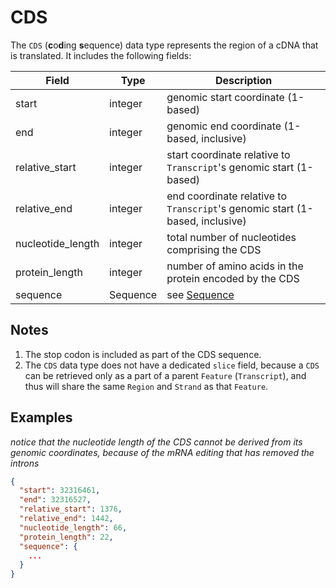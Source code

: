 # CDS
The `CDS` (**c**o**d**ing **s**equence) data type represents the region of a cDNA that is translated. It includes the following fields:

| Field            | Type    | Description |
|------------------|---------|-------------|
| start            | integer | genomic start coordinate (1-based)
| end              | integer | genomic end coordinate (1-based, inclusive)
| relative_start   | integer | start coordinate relative to `Transcript`'s genomic start (1-based)
| relative_end     | integer | end coordinate relative to `Transcript`'s genomic start (1-based, inclusive)
| nucleotide_length| integer | total number of nucleotides comprising the CDS
| protein_length   | integer | number of amino acids in the protein encoded by the CDS
| sequence         | Sequence| see [Sequence](./sequence.md)


## Notes
1. The stop codon is included as part of the CDS sequence.
2. The `CDS` data type does not have a dedicated `slice` field, because a `CDS` can be retrieved only as a part of a parent `Feature` (`Transcript`), and thus will share the same `Region` and `Strand` as that `Feature`.

## Examples

_notice that the nucleotide length of the CDS cannot be derived from its genomic coordinates, because of the mRNA editing that has removed the introns_

```json
{
  "start": 32316461,
  "end": 32316527,
  "relative_start": 1376,
  "relative_end": 1442,
  "nucleotide_length": 66,
  "protein_length": 22,
  "sequence": {
    ...
  }
}
```
